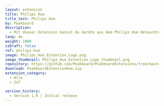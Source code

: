```yaml
---
layout: extension
title: Philips Hue
title_text: Philips Hue
by: Peakboard
description: 
  - Mit dieser Extension kannst du Geräte aus dem Philips Hue Beleuchtungssystem über die Hue Bridge als Datenquelle in Peakboard anbinden. Die Datenquelle ermöglicht es, Daten über den Zustand (ein / aus) sowie den Helligkeitswert einer jeden angelegten Lichtquelle auszulesen oder zurückzuschreiben. So kann mittels Peakboard ganz leicht ein interaktives Dashboard zur Steuerung der Philips Hue Beleuchtung erstellt werden.
lang: de
weight: 1000
isDraft: false
ref: philips-hue
image: Philips_Hue_Extention_Logo.png
image_thumbnail: Philips_Hue_Extention_Logo_thumbnail.png
repository: https://github.com/Peakboard/PeakboardExtensions/tree/master/Hue
download: PeakboardExtensionHue.zip
extension_category:
  - Alle
  - IoT

version_history:
  - Version 1.0 | Initial release
---
```

